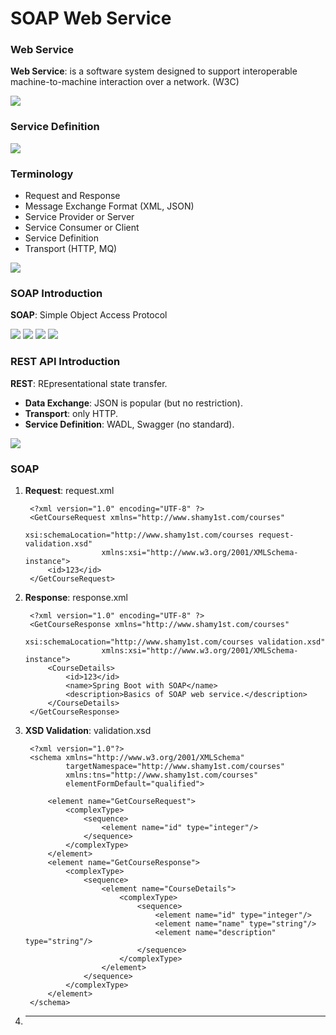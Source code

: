 # SOAP Web Service

### Web Service

**Web Service**: is a software system designed to support interoperable machine-to-machine interaction over a network. (W3C)

![](https://github.com/shamy1st/java-soap/blob/main/images/web-service.png)

### Service Definition

![](https://github.com/shamy1st/java-soap/blob/main/images/service-definition.png)

### Terminology

* Request and Response
* Message Exchange Format (XML, JSON)
* Service Provider or Server
* Service Consumer or Client
* Service Definition
* Transport (HTTP, MQ)

![](https://github.com/shamy1st/java-soap/blob/main/images/mq-example.png)

### SOAP Introduction

**SOAP**: Simple Object Access Protocol

![](https://github.com/shamy1st/java-soap/blob/main/images/soap-envelope.png)
![](https://github.com/shamy1st/java-soap/blob/main/images/soap-response-example.png)
![](https://github.com/shamy1st/java-soap/blob/main/images/soap-wsdl.png)
![](https://github.com/shamy1st/java-soap/blob/main/images/soap-wsdl-definition.png)

### REST API Introduction

**REST**: REpresentational state transfer.

* **Data Exchange**: JSON is popular (but no restriction).
* **Transport**: only HTTP.
* **Service Definition**: WADL, Swagger (no standard).

![](https://github.com/shamy1st/java-soap/blob/main/images/rest-http.png)

### SOAP

1. **Request**: request.xml

        <?xml version="1.0" encoding="UTF-8" ?>
        <GetCourseRequest xmlns="http://www.shamy1st.com/courses"
                        xsi:schemaLocation="http://www.shamy1st.com/courses request-validation.xsd"
                        xmlns:xsi="http://www.w3.org/2001/XMLSchema-instance">
            <id>123</id>
        </GetCourseRequest>

2. **Response**: response.xml

        <?xml version="1.0" encoding="UTF-8" ?>
        <GetCourseResponse xmlns="http://www.shamy1st.com/courses"
                        xsi:schemaLocation="http://www.shamy1st.com/courses validation.xsd"
                        xmlns:xsi="http://www.w3.org/2001/XMLSchema-instance">
            <CourseDetails>
                <id>123</id>
                <name>Spring Boot with SOAP</name>
                <description>Basics of SOAP web service.</description>
            </CourseDetails>
        </GetCourseResponse>

3. **XSD Validation**: validation.xsd

        <?xml version="1.0"?>
        <schema xmlns="http://www.w3.org/2001/XMLSchema"
                targetNamespace="http://www.shamy1st.com/courses"
                xmlns:tns="http://www.shamy1st.com/courses"
                elementFormDefault="qualified">

            <element name="GetCourseRequest">
                <complexType>
                    <sequence>
                        <element name="id" type="integer"/>
                    </sequence>
                </complexType>
            </element>
            <element name="GetCourseResponse">
                <complexType>
                    <sequence>
                        <element name="CourseDetails">
                            <complexType>
                                <sequence>
                                    <element name="id" type="integer"/>
                                    <element name="name" type="string"/>
                                    <element name="description" type="string"/>
                                </sequence>
                            </complexType>
                        </element>
                    </sequence>
                </complexType>
            </element>
        </schema>

4. ****



